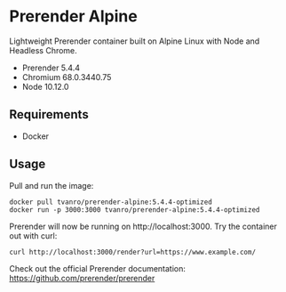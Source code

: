 # Prerender Alpine

Lightweight Prerender container built on Alpine Linux with Node and Headless Chrome.

- Prerender 5.4.4
- Chromium 68.0.3440.75
- Node 10.12.0

## Requirements

- Docker

## Usage

Pull and run the image:

```
docker pull tvanro/prerender-alpine:5.4.4-optimized
docker run -p 3000:3000 tvanro/prerender-alpine:5.4.4-optimized
```
Prerender will now be running on http://localhost:3000. Try the container out with curl:

```
curl http://localhost:3000/render?url=https://www.example.com/
```

Check out the official Prerender documentation: https://github.com/prerender/prerender
